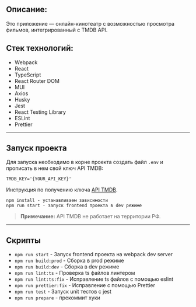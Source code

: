 ## Описание:

Это приложение — онлайн-кинотеатр с возможностью просмотра фильмов, интегрированный с TMDB API.

## Стек технологий:

- Webpack
- React
- TypeScript
- React Router DOM
- MUI
- Axios
- Husky
- Jest
- React Testing Library
- ESLint
- Prettier

---

## Запуск проекта

Для запуска необходимо в корне проекта создать файл `.env` и прописать в нем свой ключ API TMDB:

```
TMDB_KEY='{YOUR_API_KEY}'
```

Инструкция по получению ключа [API TMDB](https://developer.themoviedb.org/docs/getting-started).

```
npm install - устанавливаем зависимости
npm run start - запуск frontend проекта в dev режиме
```

> **Примечание:** API TMDB не работает на территории РФ.

---

## Скрипты

- `npm run start` - Запуск frontend проекта на webpack dev server
- `npm run build:prod` - Сборка в prod режиме
- `npm run build:dev` - Сборка в dev режиме
- `npm run lint:ts` - Проверка ts файлов линтером
- `npm run lint:ts:fix` - Исправление ts файлов с помощью eslint
- `npm run prettier:fix` - Исправление с помощью Prettier
- `npm run test` - Запуск unit тестов с jest
- `npm run prepare` - прекоммит хуки
